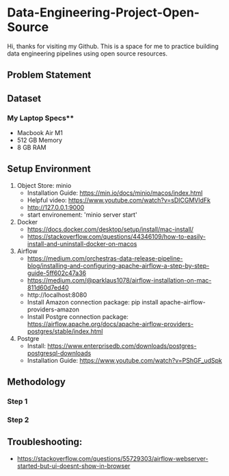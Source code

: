 # Data-Engineering-Project-Open-Source

Hi, thanks for visiting my Github. This is a space for me to practice building data engineering pipelines using open source resources.

## Problem Statement

## Dataset

### My Laptop Specs**
- Macbook Air M1
- 512 GB Memory
- 8 GB RAM
  
## Setup Environment
1) Object Store: minio
     - Installation Guide: https://min.io/docs/minio/macos/index.html
     - Helpful video: https://www.youtube.com/watch?v=sDICGMVldFk
     - http://127.0.0.1:9000
     - start environement: 'minio server start' 
2) Docker
     - https://docs.docker.com/desktop/setup/install/mac-install/
     - https://stackoverflow.com/questions/44346109/how-to-easily-install-and-uninstall-docker-on-macos
3) Airflow
     - https://medium.com/orchestras-data-release-pipeline-blog/installing-and-configuring-apache-airflow-a-step-by-step-guide-5ff602c47a36
     - https://medium.com/@parklaus1078/airflow-installation-on-mac-811d60d7ed40
     - http://localhost:8080
     - Install Amazon connection package: pip install apache-airflow-providers-amazon
     - Install Postgre connection package: https://airflow.apache.org/docs/apache-airflow-providers-postgres/stable/index.html
4) Postgre
     - Install: https://www.enterprisedb.com/downloads/postgres-postgresql-downloads
     - Installation Guide: https://www.youtube.com/watch?v=PShGF_udSpk

## Methodology

### Step 1

### Step 2


## Troubleshooting:
- https://stackoverflow.com/questions/55729303/airflow-webserver-started-but-ui-doesnt-show-in-browser
